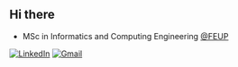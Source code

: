 ## Hi there 

- MSc in Informatics and Computing Engineering [@FEUP](https://sigarra.up.pt/feup/en/WEB_PAGE.INICIAL)


[![LinkedIn](https://img.shields.io/badge/LinkedIn-%230077B5.svg?logo=linkedin&logoColor=white)](https://linkedin.com/in/bruna-marques20) 
[![Gmail](https://img.shields.io/badge/Gmail-D14836?style=flat&logo=gmail&logoColor=white)](mailto:brunabrasilmarques@gmail.com) 
